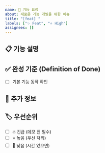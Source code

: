 ```yaml
---
name: 🎯 기능 요청
about: 새로운 기능 개발을 위한 이슈
title: "[feat] "
labels: ["✨ Feat", "⭐ High"]
assignees: []
---
```


## 📋 기능 설명
<!-- 어떤 기능을 만들 것인지 간단히 설명 -->

## ✅ 완성 기준 (Definition of Done)
- [ ] 기본 기능 동작 확인

## 📝 추가 정보
<!-- 참고할 링크, 디자인, API 문서 등 -->

## 🏷️ 우선순위
- [ ] 🔥 긴급 (데모 전 필수)
- [ ] ⭐ 높음 (우선 처리)  
- [ ] 🐢 낮음 (시간 있으면)
